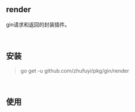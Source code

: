 ## render

gin请求和返回的封装插件。

<br>

## 安装

> go get -u github.com/zhufuyi/pkg/gin/render

<br>

## 使用


